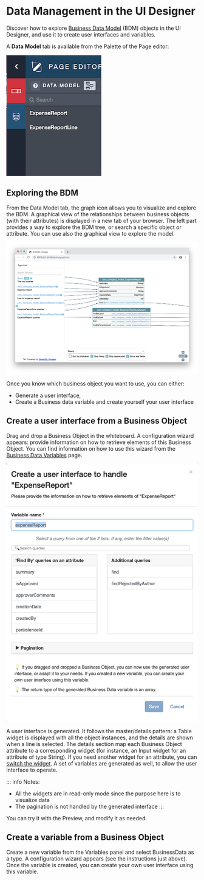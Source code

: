 # Data Management in the UI Designer

Discover how to explore [Business Data Model](define-business-data-model.md) (BDM) objects in the UI Designer, and use it to create user interfaces and variables.

A **Data Model** tab is available from the Palette of the Page editor:

![data_model_panel](images/uid_data_model_panel.png)

## Exploring the BDM
From the Data Model tab, the graph icon allows you to visualize and explore the BDM.
A graphical view of the relationships between business objects (with their attributes) is displayed in a new tab of your browser.
The left part provides a way to explore the BDM tree, or search a specific object or attribute.
You can use also the graphical view to explore the model.

![graphql_voyager](images/uid_graphql_voyager.png)

Once you know which business object you want to use, you can either:
 - Generate a user interface,
 - Create a Business data variable and create yourself your user interface

## Create a user interface from a Business Object
Drag and drop a Business Object in the whiteboard.
A configuration wizard appears: provide information on how to retrieve elements of this Business Object.
You can find information on how to use this wizard from the [Business Data Variables](variables.md) page.

![graphql_voyager](images/uid_data_management_wizard.png)

A user interface is generated. It follows the master/details pattern: a Table widget is displayed with all the object instances, and the details are shown when a line is selected.
The details section map each Business Object attribute to a corresponding widget (for instance, an Input widget for an attribute of type String).
If you need another widget for an attribute, you can [switch the widget](widgets.md).
A set of variables are generated as well, to allow the user interface to operate.

::: info
Notes:
- All the widgets are in read-only mode since the purpose here is to visualize data
- The pagination is not handled by the generated interface
:::

You can try it with the Preview, and modify it as needed.

## Create a variable from a Business Object
Create a new variable from the Variables panel and select BusinessData as a type.
A configuration wizard appears (see the instructions just above).
Once the variable is created, you can create your own user interface using this variable.

